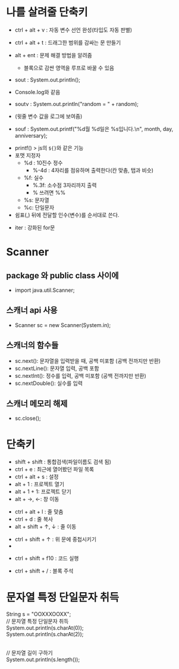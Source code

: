 # 나를 살려줄 단축키
 + ctrl + alt + v : 자동 변수 선언 완성(타입도 자동 판별)
 + ctrl + alt + t : 드래그한 범위를 감싸는 문 만들기
 
 + alt + ent : 문제 해결 방법을 알려줌
   - 블록으로 감싼 영역을 루프로 바꿀 수 있음
  
 + sout : System.out.println();
  - Console.log와 같음

 + soutv : System.out.println("random = " + random);
  - (윗줄 변수 값을 로그에 보여줌)

 + souf : System.out.printf("%d월 %d일은 %s입니다.\n", month, day, anniversary); 
  - printf() > js의 `${}`와 같은 기능 <br>
  - 포맷 지정자
    + %d : 10진수 정수
      - %-4d : 4자리를 점유하며 출력한다(칸 맞춤, 탭과 비슷)
    + %f: 실수
      - %.3f: 소수점 3자리까지 출력
      - % 쓰려면 %%
    + %s: 문자열
    + %c: 단일문자
  - 쉼표(,) 뒤에 전달할 인수(변수)를 순서대로 쓴다.

+ iter : 강화된 for문

# Scanner
 
## package 와 public class 사이에 
+ import java.util.Scanner;

## 스캐너 api 사용
+ Scanner sc = new Scanner(System.in);

## 스캐너의 함수들
 + sc.next(): 문자열을 입력받을 때, 공백 미포함 (공백 전까지만 반환)
 + sc.nextLine(): 문자열 입력, 공백 포함
 + sc.nextInt(): 정수를 입력, 공백 미포함 (공백 전까지만 반환)
 + sc.nextDouble(): 실수를 입력

## 스캐너 메모리 해제
 + sc.close(); 


# 단축키
+ shift + shift : 통합검색(파일이름도 검색 됨)
+ ctrl + e : 최근에 열어봤던 파일 목록
+ ctrl + alt + s  : 설정
+ alt + 1 : 프로젝트 열기
+ alt + 1 + 1: 프로젝트 닫기
+ alt + →, ←: 창 이동

- ctrl + alt + l : 줄 맞춤
- ctrl + d  : 줄 복사
- alt + shift + ↑, ↓ :  줄 이동
+ ctrl + shift + ↑ : 위 문에 중첩시키기
+ 
- ctrl + shift + f10 : 코드 실행

+ ctrl + shift + / : 블록 주석

# 문자열 특정 단일문자 취득
String s = "OOXXXOOXX"; <br>
// 문자열 특정 단일문자 취득 <br>
System.out.println(s.charAt(0)); <br>
System.out.println(s.charAt(2)); <br><br>

// 문자열 길이 구하기 <br>
System.out.println(s.length()); <br>

